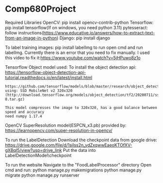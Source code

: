 # Comp680Project

Required Libraries
    OpenCV: pip install opencv-contrib-python
    Tensorflow: pip install tensorflow(If on windows, you need python 3.11)
    pytesseract: follow instructions(https://www.educative.io/answers/how-to-extract-text-from-an-image-in-python)
    Django: pip install django

To label training images:
    pip install labelImg
    to run open cmd and run labelImg. Currently there is an error that you need to fix manually. I used this video to fix it:https://www.youtube.com/watch?v=5jHPuwo8z1o

Tensorflow Object model used:
    To install the object detection api: https://tensorflow-object-detection-api-tutorial.readthedocs.io/en/latest/install.html

    https://github.com/tensorflow/models/blob/master/research/object_detection/g3doc/tf2_detection_zoo.md
    using: SSD MobileNet v2 320x320 (http://download.tensorflow.org/models/object_detection/tf2/20200711/ssd_mobilenet_v2_320x320_coco17_tpu-8.tar.gz)

    This model compresses the image to 320x320, has a good balance between speed and accuracy
    need numpy 1.17.4

OpenCV SuperResolution model(ESPCN_x3.pb) provided by: https://learnopencv.com/super-resolution-in-opencv/

To run the LabelDetection
    Download the checkpoint data from google drive: https://drive.google.com/file/d/1siIss2n_vdZxqwwEaeoKTOfXV-gXBqI5/view?usp=drive_link
    Put the data into LabelDetectionModel\checkpoint
    
To run the website
    Navigate to the "FoodLabelProcessor" directory
    Open cmd and run:
        python manage.py makemigrations
        python manage.py migrate
        python manage.py runserver